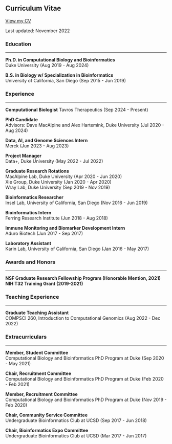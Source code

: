 ## Curriculum Vitae

[View my CV](https://kmoyung.github.io/Kevin_Moyung_CV_Nov2022_Redacted.pdf)  

Last updated: November 2022

### Education

***

**Ph.D. in Computational Biology and Bioinformatics**     
Duke University (Aug 2019 - Aug 2024)   


**B.S. in Biology w/ Specialization in Bioinformatics**     
University of California, San Diego (Sep 2015 - Jun 2019)      


### Experience

***

**Computational Biologist**
Tavros Therapeutics (Sep 2024 - Present)

**PhD Candidate**  
Advisors: Dave MacAlpine and Alex Hartemink, Duke University (Jul 2020 - Aug 2024)  

**Data, AI, and Genome Sciences Intern**  
Merck (Jun 2023 - Aug 2023)  

**Project Manager**   
Data+, Duke University (May 2022 - Jul 2022)    

**Graduate Research Rotations**    
MacAlpine Lab, Duke University (Apr 2020 - Jun 2020)  
Xie Group, Duke University (Jan 2020 - Apr 2020)  
Wray Lab, Duke University (Sep 2019 - Nov 2019)     

**Bioinformatics Researcher**     
Insel Lab, University of California, San Diego (Nov 2016 - Jun 2019)   

**Bioinformatics Intern**     
Ferring Research Institute (Jun 2018 - Aug 2018)   

**Immune Monitoring and Biomarker Development Intern**      
Aduro Biotech (Jun 2017 - Sep 2017)   

**Laboratory Assistant**     
Karin Lab, University of California, San Diego (Jan 2016 - May 2017)   

### Awards and Honors

***
**NSF Graduate Research Fellowship Program (Honorable Mention, 2021)**    
**NIH T32 Training Grant (2019-2021)**  

### Teaching Experience

***
**Graduate Teaching Assistant**  
COMPSCI 260, Introduction to Computational Genomics (Aug 2022 - Dec 2022)   

### Extracurriculars

***
**Member, Student Committee**    
Computational Biology and Bioinformatics PhD Program at Duke (Sep 2020 - May 2021)   

**Chair, Recruitment Committee**    
Computational Biology and Bioinformatics PhD Program at Duke (Feb 2020 - Feb 2021)  

**Member, Recruitment Committee**    
Computational Biology and Bioinformatics PhD Program at Duke (Nov 2019 - Feb 2020)   

**Chair, Community Service Committee**   
Undergraduate Bioinformatics Club at UCSD (Sep 2017 - Jun 2018)       

**Chair, Bioinformatics Expo Committee**    
Undergraduate Bioinformatics Club at UCSD (Mar 2017 - Jun 2017)     
